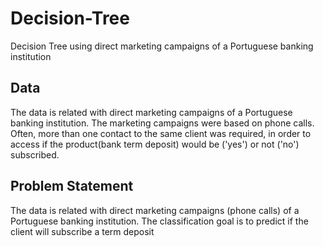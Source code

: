 # Decision-Tree
Decision Tree using direct marketing campaigns of a Portuguese banking institution

## Data
The data is related with direct marketing campaigns of a Portuguese banking institution. 
The marketing campaigns were based on phone calls. Often, more than one contact to the same client was required, 
in order to access if the product(bank term deposit) would be ('yes') or not ('no') subscribed.

## Problem Statement
The data is related with direct marketing campaigns (phone calls) of a Portuguese banking institution. 
The classification goal is to predict if the client will subscribe a term deposit
